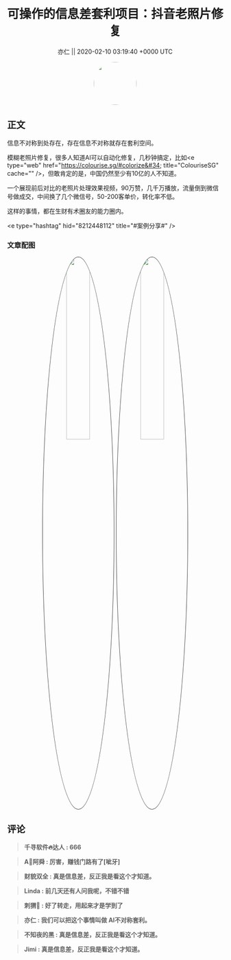 <h1 align="center">可操作的信息差套利项目：抖音老照片修复</h1>




<p align="center">
    <a>亦仁 || 2020-02-10 03:19:40 &#43;0000 UTC</a>
</p>

<div align="center">
    <img src="https://images.zsxq.com/Fn3NQqCN8nuGF86yZPXSbEsl0mb3?e=1590940799&amp;token=kIxbL07-8jAj8w1n4s9zv64FuZZNEATmlU_Vm6zD:pfbNc8W3hS0oYG_hyXXh_rHMHuc=" width="100" height="100" style="border:1px solid;border-radius:50%; color:#ffffff"/>
</div>




## 正文

<div>
信息不对称到处存在，存在信息不对称就存在套利空间。

模糊老照片修复，很多人知道AI可以自动化修复，几秒钟搞定，比如&lt;e type=&#34;web&#34; href=&#34;https://colourise.sg/#colorize&#34; title=&#34;ColouriseSG&#34; cache=&#34;&#34; /&gt;，但敢肯定的是，中国仍然至少有10亿的人不知道。

一个展现前后对比的老照片处理效果视频，90万赞，几千万播放，流量倒到微信号做成交，中间换了几个微信号，50-200客单价，转化率不低。

这样的事情，都在生财有术圈友的能力圈内。

&lt;e type=&#34;hashtag&#34; hid=&#34;8212448112&#34; title=&#34;#案例分享#&#34; /&gt;
</div>

### 文章配图

<div class="image" align="center">

<img src="https://images.zsxq.com/lnKCgjZri3C57pe3ertR_OWZ5YwK?imageMogr2/auto-orient/thumbnail/800x/format/jpg/blur/1x0/quality/75&amp;e=1590940799&amp;token=kIxbL07-8jAj8w1n4s9zv64FuZZNEATmlU_Vm6zD:9RBuQRwUS1GS5PYK4yMyMJKKkOY=" width="33%" height="33%" style="border:1px solid;border-radius:50%; color:#3c3f41"/>

<img src="https://images.zsxq.com/Fn6dDj2qdjSoc9pf10S_u28ikQ0z?imageMogr2/auto-orient/thumbnail/800x/format/jpg/blur/1x0/quality/75&amp;e=1590940799&amp;token=kIxbL07-8jAj8w1n4s9zv64FuZZNEATmlU_Vm6zD:v9saRSFeR1r5z0mFAp2T7KcUUuI=" width="33%" height="33%" style="border:1px solid;border-radius:50%; color:#3c3f41"/>

</div>


## 评论

<div align="left">
<div>

<blockquote >
<span> <strong>千寻软件🔥达人 : 666 </strong></span>
</blockquote>

<blockquote >
<span> <strong>A🔱阿舜 : 厉害，赚钱门路有了[呲牙] </strong></span>
</blockquote>

<blockquote >
<span> <strong>财貌双全 : 真是信息差，反正我是看这个才知道。 </strong></span>
</blockquote>

<blockquote >
<span> <strong>Linda : 前几天还有人问我呢，不错不错 </strong></span>
</blockquote>

<blockquote >
<span> <strong>刺猬🐬 : 好了转走，用起来才是学到了 </strong></span>
</blockquote>

<blockquote >
<span> <strong>亦仁 : 我们可以把这个事情叫做 AI不对称套利。 </strong></span>
</blockquote>

<blockquote >
<span> <strong>不知夜的黑 : 真是信息差，反正我是看这个才知道。 </strong></span>
</blockquote>

<blockquote >
<span> <strong>Jimi : 真是信息差，反正我是看这个才知道。 </strong></span>
</blockquote>

</div>
</div>